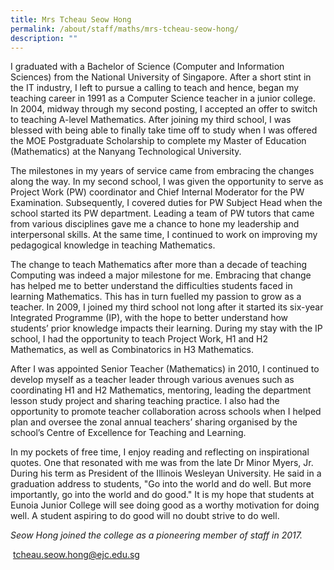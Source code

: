 ```yaml
---
title: Mrs Tcheau Seow Hong
permalink: /about/staff/maths/mrs-tcheau-seow-hong/
description: ""
---
```

I graduated with a Bachelor of Science (Computer and Information Sciences) from the National University of Singapore. After a short stint in the IT industry, I left to pursue a calling to teach and hence, began my teaching career in 1991 as a Computer Science teacher in a junior college. In 2004, midway through my second posting, I accepted an offer to switch to teaching A-level Mathematics. After joining my third school, I was blessed with being able to finally take time off to study when I was offered the MOE Postgraduate Scholarship to complete my Master of Education (Mathematics) at the Nanyang Technological University.

The milestones in my years of service came from embracing the changes along the way. In my second school, I was given the opportunity to serve as Project Work (PW) coordinator and Chief Internal Moderator for the PW Examination. Subsequently, I covered duties for PW Subject Head when the school started its PW department. Leading a team of PW tutors that came from various disciplines gave me a chance to hone my leadership and interpersonal skills. At the same time, I continued to work on improving my pedagogical knowledge in teaching Mathematics.

The change to teach Mathematics after more than a decade of teaching Computing was indeed a major milestone for me. Embracing that change has helped me to better understand the difficulties students faced in learning Mathematics. This has in turn fuelled my passion to grow as a teacher. In 2009, I joined my third school not long after it started its six-year Integrated Programme (IP), with the hope to better understand how students’ prior knowledge impacts their learning. During my stay with the IP school, I had the opportunity to teach Project Work, H1 and H2 Mathematics, as well as Combinatorics in H3 Mathematics.

After I was appointed Senior Teacher (Mathematics) in 2010, I continued to develop myself as a teacher leader through various avenues such as coordinating H1 and H2 Mathematics, mentoring, leading the department lesson study project and sharing teaching practice. I also had the opportunity to promote teacher collaboration across schools when I helped plan and oversee the zonal annual teachers’ sharing organised by the school’s Centre of Excellence for Teaching and Learning.

In my pockets of free time, I enjoy reading and reflecting on inspirational quotes. One that resonated with me was from the late Dr Minor Myers, Jr. During his term as President of the Illinois Wesleyan University. He said in a graduation address to students, "Go into the world and do well. But more importantly, go into the world and do good." It is my hope that students at Eunoia Junior College will see doing good as a worthy motivation for doing well. A student aspiring to do good will no doubt strive to do well.

_Seow Hong joined the college as a pioneering member of staff in 2017._

 [tcheau.seow.hong@ejc.edu.sg](mailto:tcheau.seow.hong@ejc.edu.sg)